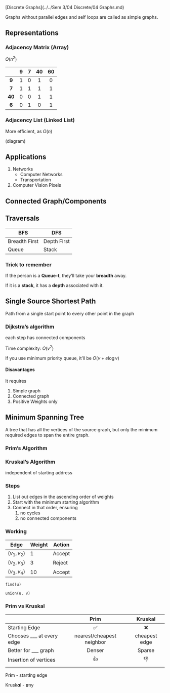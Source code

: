 [Discrete Graphs](../../Sem 3/04 Discrete/04 Graphs.md) 

Graphs without parallel edges and self loops are called as simple graphs.

## Representations

### Adjacency Matrix (Array)

$O(n^2)$

|        | **9** | **7** | **40** | **60** |
| :----: | :---: | :---: | :----: | :----: |
| **9**  |   1   |   0   |   1    |   0    |
| **7**  |   1   |   1   |   1    |   1    |
| **40** |   0   |   0   |   1    |   1    |
| **6**  |   0   |   1   |   0    |   1    |

### Adjacency List (Linked List)

More efficient, as $O(n)$

(diagram)

## Applications

1. Networks
     - Computer Networks
     - Transportation
2. Computer Vision
   Pixels

## Connected Graph/Components

## Traversals

| BFS           | DFS         |
| ------------- | ----------- |
| Breadth First | Depth First |
| Queue         | Stack       |

### Trick to remember

If the person is a **Queue-t**, they’ll take your **breadth** away.

If it is a **stack**, it has a **depth** associated with it.

## Single Source Shortest Path

Path from a single start point to every other point in the graph

### Dijkstra’s algorithm

each step has connected components

Time complexity: $O(v^2)$

If you use minimum priority queue, it’ll be $O(v+e \log v)$

#### Disavantages

It requires

1. Simple graph
2. Connected graph
3. Positive Weights only

## Minimum Spanning Tree

A tree that has all the vertices of the source graph, but only the minimum required edges to span the entire graph.

### Prim’s Algorithm

### Kruskal’s Algorithm

independent of starting address

### Steps

1. List out edges in the ascending order of weights
2. Start with the minimum starting algorithm
3. Connect in that order, ensuring
   1. no cycles
   2. no connected components

### Working

| Edge         | Weight | Action |
| ------------ | ------ | ------ |
| $(v_1, v_2)$ | 1      | Accept |
| $(v_2, v_3)$ | 3      | Reject |
| $(v_3, v_4)$ | 10     | Accept |

```pseudocode
find(u)

union(u, v)
```

### Prim vs Kruskal

|                           |           Prim            |    Kruskal    |
| ------------------------- | :-----------------------: | :-----------: |
| Starting Edge             |             ✅             |       ❌       |
| Chooses ___ at every edge | nearest/cheapest neighbor | cheapest edge |
| Better for ___ graph      |          Denser           |    Sparse     |
| Insertion of vertices     |             👍             |       👎       |
|                           |                           |               |

Pr***i***m - start***i***ng edge

Krusk***a***l - ***a***ny

